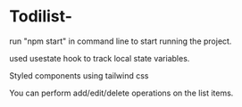 # Todilist-

run "npm start" in command line to start running the project.

used usestate hook to track local state variables.

Styled components using tailwind css

You can perform add/edit/delete operations on the list items.